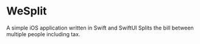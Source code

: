 # WeSplit
A simple iOS application written in Swift and SwiftUI
Splits the bill between multiple people including tax.
